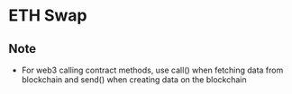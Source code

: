 # ETH Swap

## Note
- For web3 calling contract methods, use call() when fetching data from blockchain and send() when creating data on the blockchain
